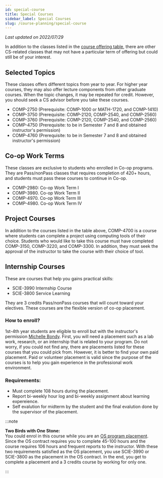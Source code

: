 ```yaml
---
id: special-course
title: Special Courses
sidebar_label: Special Courses
slug: /course-planning/special-course
---
```


_Last updated on 2022/07/29_

In addition to the classes listed in the [course offering table](/wiki/courses/), there are other CS-related classes that may not have a particular term of offering but could still be of your interest.

## Selected Topics

These classes offers different topics from year to year. For higher year courses, they may also offer lecture components from other graduate courses.
When the topic changes, it may be repeated for credit. However, you should seek a CS advisor before you take these courses.

- COMP-2750 (Prerequisite: COMP-1000 or MATH-1720, and COMP-1410)
- COMP-3750 (Prerequisite: COMP-2120, COMP-2540, and COMP-2560)
- COMP-3760 (Prerequisite: COMP-2120, COMP-2540, and COMP-2560)
- COMP-4750 (Prerequisite: to be in Semester 7 and 8 and obtained instructor's permission)
- COMP-4760 (Prerequisite: to be in Semester 7 and 8 and obtained instructor's permission)

## Co-op Work Terms

These classes are exclusive to students who enrolled in Co-op programs. They are Pass/nonPass classes that requires completion of 420+ hours,
and students must pass these courses to continue in Co-op.

- COMP-2980: Co-op Work Term I
- COMP-3980. Co-op Work Term II
- COMP-4970. Co-op Work Term III
- COMP-4980. Co-op Work Term IV

## Project Courses

In addition to the courses listed in the table above, COMP-4700 is a course where students can complete a project using computing tools of their choice.
Students who would like to take this course must have completed COMP-3150, COMP-3220, and COMP-3300.
In addition, they must seek the approval of the instructor to take the course with their choice of tool.

## Internship Courses

These are courses that help you gains practical skills:

- SCIE-3990 Internship Course
- SCIE-3800 Service Learning

They are 3 credits Pass/nonPass courses that will count toward your electives. These courses are the flexible version of co-op placement.

### How to enroll?

1st-4th year students are eligible to enroll but with the instructor's permission [Michelle Bondy](mailto:mbondy@uwindsor.ca). First, you will need a placement such as a lab work, research, or an internship that is related to your program. Do not worry, if you could not find any, there are placements listed for these courses that you could pick from. However, it is better to find your own paid placement. Paid or volunteer placement is valid since the purpose of the courses is to help you gain experience in the professional work environment.

### Requirements:

- Must complete 108 hours during the placement.
- Report bi-weekly hour log and bi-weekly assignment about learning expereience.
- Self evalution for midterm by the student and the final evalution done by the supervisor of the placement.

:::note

**Two Birds with One Stone:**<br/>
You could enrol in this course while you are an [OS program placement](/wiki/academics/outstanding-scholars). Since the OS contract requires you to complete 45-100 hours and the course requires 106 hours and frequent reports to the instructor. With these two requirements satisfied as the OS placement, you use SCIE-3990 or SCIE-3800 as the placement in the OS contract. In the end, you get to complete a placement and a 3 credits course by working for only one.

:::
